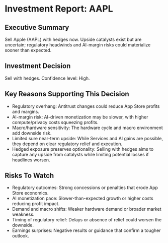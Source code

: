 # Investment Report: AAPL
## Executive Summary
Sell Apple (AAPL) with hedges now. Upside catalysts exist but are uncertain; regulatory headwinds and AI-margin risks could materialize sooner than expected.

## Investment Decision
Sell with hedges. Confidence level: High.

## Key Reasons Supporting This Decision
- Regulatory overhang: Antitrust changes could reduce App Store profits and margins.
- AI-margin risk: AI-driven monetization may be slower, with higher compute/privacy costs squeezing profits.
- Macro/hardware sensitivity: The hardware cycle and macro environment add downside risk.
- Limited sure near-term upside: While Services and AI gains are possible, they depend on clear regulatory relief and execution.
- Hedged exposure preserves optionality: Selling with hedges aims to capture any upside from catalysts while limiting potential losses if headlines worsen.

## Risks To Watch
- Regulatory outcomes: Strong concessions or penalties that erode App Store economics.
- AI monetization pace: Slower-than-expected growth or higher costs reducing profit impact.
- Demand and macro shifts: Weaker hardware demand or broader market weakness.
- Timing of regulatory relief: Delays or absence of relief could worsen the downside.
- Earnings surprises: Negative results or guidance that confirm a tougher outlook.